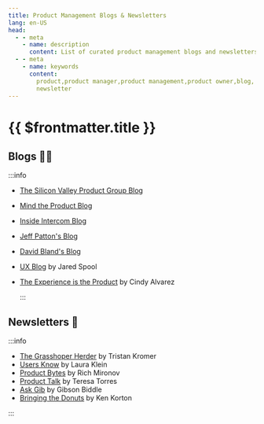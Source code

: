 ```yaml
---
title: Product Management Blogs & Newsletters
lang: en-US
head:
  - - meta
    - name: description
      content: List of curated product management blogs and newsletters
  - - meta
    - name: keywords
      content:
        product,product manager,product management,product owner,blog,
        newsletter
---
```


# {{ $frontmatter.title }}

## Blogs :technologist:

:::info

- [The Silicon Valley Product Group Blog](https://www.svpg.com/articles/)
- [Mind the Product Blog](https://www.mindtheproduct.com/)
- [Inside Intercom Blog](https://www.intercom.com/blog/)
- [Jeff Patton's Blog](https://www.jpattonassociates.com/login/)
- [David Bland's Blog](https://davidjbland.medium.com/)
- [UX Blog](https://www.uie.com/) by Jared Spool
- [The Experience is the Product](https://www.cindyalvarez.com/blog/) by Cindy
  Alvarez

  :::

## Newsletters :page_with_curl:

:::info

- [The Grasshoper Herder](https://grasshopperherder.com/) by Tristan Kromer
- [Users Know](https://www.usersknow.com/blog/) by Laura Klein
- [Product Bytes](https://www.mironov.com/) by Rich Mironov
- [Product Talk](https://www.producttalk.org/blog/) by Teresa Torres
- [Ask Gib](https://askgib.substack.com/) by Gibson Biddle
- [Bringing the Donuts](https://www.bringthedonuts.com/) by Ken Korton

:::
